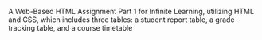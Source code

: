 A Web-Based HTML Assignment Part 1 for Infinite Learning, utilizing HTML and CSS, which includes three tables: a student report table, a grade tracking table, and a course timetable
